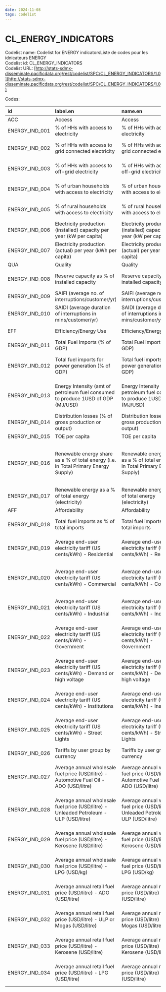 ```yaml
---
date: 2024-11-08
tags: codelist
---
```


# CL_ENERGY_INDICATORS

Codelist name: Codelist for ENERGY indicatorsListe de codes pour les idnicateurs ENERGY  
Codelist id: CL_ENERGY_INDICATORS  
Codelist URL: [http://stats-sdmx-disseminate.pacificdata.org/rest/codelist/SPC/CL_ENERGY_INDICATORS/1.0](http://stats-sdmx-disseminate.pacificdata.org/rest/codelist/SPC/CL_ENERGY_INDICATORS/1.0)  

Codes:  

|id             |label.en                                                                                |name.en                                                                                 |description.en |label.fr                                                                                                                   |name.fr                                                                                                                    |description.fr |
|:--------------|:---------------------------------------------------------------------------------------|:---------------------------------------------------------------------------------------|:--------------|:--------------------------------------------------------------------------------------------------------------------------|:--------------------------------------------------------------------------------------------------------------------------|:--------------|
|ACC            |Access                                                                                  |Access                                                                                  |NA             |Accès                                                                                                                      |Accès                                                                                                                      |NA             |
|ENERGY_IND_001 |% of HHs with access to electricity                                                     |% of HHs with access to electricity                                                     |NA             |% de ménages ayant accès à l'électricité                                                                                   |% de ménages ayant accès à l'électricité                                                                                   |NA             |
|ENERGY_IND_002 |% of HHs with access to grid connected electricity                                      |% of HHs with access to grid connected electricity                                      |NA             |% de ménages ayant accès à l'électricité raccordée au réseau                                                               |% de ménages ayant accès à l'électricité raccordée au réseau                                                               |NA             |
|ENERGY_IND_003 |% of HHs with access to off-grid electricity                                            |% of HHs with access to off-grid electricity                                            |NA             |% de ménages ayant accès à l'électricité hors réseau                                                                       |% de ménages ayant accès à l'électricité hors réseau                                                                       |NA             |
|ENERGY_IND_004 |% of urban households with access to electricity                                        |% of urban households with access to electricity                                        |NA             |% de ménages urbains ayant accès à l'électricité                                                                           |% de ménages urbains ayant accès à l'électricité                                                                           |NA             |
|ENERGY_IND_005 |% of rural households with access to electricity                                        |% of rural households with access to electricity                                        |NA             |% de ménages ruraux ayant accès à l'électricité                                                                            |% de ménages ruraux ayant accès à l'électricité                                                                            |NA             |
|ENERGY_IND_006 |Electricity production (installed) capacity per year (kW per capita)                    |Electricity production (installed) capacity per year (kW per capita)                    |NA             |Capacité de production d'électricité (installée) par an (kW par habitant)                                                  |Capacité de production d'électricité (installée) par an (kW par habitant)                                                  |NA             |
|ENERGY_IND_007 |Electricity production (actual) per year (kWh per capita)                               |Electricity production (actual) per year (kWh per capita)                               |NA             |Production d'électricité (réelle) par an (kWh par habitant)                                                                |Production d'électricité (réelle) par an (kWh par habitant)                                                                |NA             |
|QUA            |Quality                                                                                 |Quality                                                                                 |NA             |Qualité                                                                                                                    |Qualité                                                                                                                    |NA             |
|ENERGY_IND_008 |Reserve capacity as % of installed capacity                                             |Reserve capacity as % of installed capacity                                             |NA             |Capacité de réserve en % de la capacité installée                                                                          |Capacité de réserve en % de la capacité installée                                                                          |NA             |
|ENERGY_IND_009 |SAIFI (average no. of interruptions/customer/yr)                                        |SAIFI (average no. of interruptions/customer/yr)                                        |NA             |SAIFI (nombre moyen d'interruptions/client/an)                                                                             |SAIFI (nombre moyen d'interruptions/client/an)                                                                             |NA             |
|ENERGY_IND_010 |SAIDI (average duration of interruptions in mins/customer/yr)                           |SAIDI (average duration of interruptions in mins/customer/yr)                           |NA             |SAIDI (durée moyenne des interruptions en min/client/an)                                                                   |SAIDI (durée moyenne des interruptions en min/client/an)                                                                   |NA             |
|EFF            |Efficiency/Energy Use                                                                   |Efficiency/Energy Use                                                                   |NA             |Efficacité/Utilisation de l'énergie                                                                                        |Efficacité/Utilisation de l'énergie                                                                                        |NA             |
|ENERGY_IND_011 |Total Fuel Imports (% of GDP)                                                           |Total Fuel Imports (% of GDP)                                                           |NA             |Importations totales de carburant (% du PIB)                                                                               |Importations totales de carburant (% du PIB)                                                                               |NA             |
|ENERGY_IND_012 |Total fuel imports for power generation (% of GDP)                                      |Total fuel imports for power generation (% of GDP)                                      |NA             |Importations totales de combustibles pour la production d'électricité (% du PIB)                                           |Importations totales de combustibles pour la production d'électricité (% du PIB)                                           |NA             |
|ENERGY_IND_013 |Energy Intensity (amt of petroleum fuel consumed to produce 1USD of GDP (MJ/USD)        |Energy Intensity (amt of petroleum fuel consumed to produce 1USD of GDP (MJ/USD)        |NA             |Intensité énergétique (tonnes de carburant pétrolier consommées pour produire 1 USD de PIB (MJ/USD)                        |Intensité énergétique (tonnes de carburant pétrolier consommées pour produire 1 USD de PIB (MJ/USD)                        |NA             |
|ENERGY_IND_014 |Distribution losses (% of gross production or output)                                   |Distribution losses (% of gross production or output)                                   |NA             |Pertes de distribution (% de la production brute ou de la production)                                                      |Pertes de distribution (% de la production brute ou de la production)                                                      |NA             |
|ENERGY_IND_015 |TOE per capita                                                                          |TOE per capita                                                                          |NA             |TEP par habitant                                                                                                           |TEP par habitant                                                                                                           |NA             |
|ENERGY_IND_016 |Renewable energy share as a % of total energy (i.e. in Total Primary Energy Supply)     |Renewable energy share as a % of total energy (i.e. in Total Primary Energy Supply)     |NA             |Part des énergies renouvelables en % de l'énergie totale (c'est-à-dire dans l'approvisionnement total en énergie primaire) |Part des énergies renouvelables en % de l'énergie totale (c'est-à-dire dans l'approvisionnement total en énergie primaire) |NA             |
|ENERGY_IND_017 |Renewable energy as a % of total energy (electricity)                                   |Renewable energy as a % of total energy (electricity)                                   |NA             |Énergie renouvelable en % de l'énergie totale (électricité)                                                                |Énergie renouvelable en % de l'énergie totale (électricité)                                                                |NA             |
|AFF            |Affordability                                                                           |Affordability                                                                           |NA             |Abordabilité                                                                                                               |Abordabilité                                                                                                               |NA             |
|ENERGY_IND_018 |Total fuel imports as % of total imports                                                |Total fuel imports as % of total imports                                                |NA             |Importations totales de carburant en % des importations totales                                                            |Importations totales de carburant en % des importations totales                                                            |NA             |
|ENERGY_IND_019 |Average end-user electricity tariff (US cents/kWh) - Residential                        |Average end-user electricity tariff (US cents/kWh) - Residential                        |NA             |Tarif moyen de l'électricité pour l'utilisateur final (cents US/kWh) - Résidentiel                                         |Tarif moyen de l'électricité pour l'utilisateur final (cents US/kWh) - Résidentiel                                         |NA             |
|ENERGY_IND_020 |Average end-user electricity tariff (US cents/kWh) - Commercial                         |Average end-user electricity tariff (US cents/kWh) - Commercial                         |NA             |Tarif moyen de l'électricité pour l'utilisateur final (cents américains/kWh) - Commercial                                  |Tarif moyen de l'électricité pour l'utilisateur final (cents américains/kWh) - Commercial                                  |NA             |
|ENERGY_IND_021 |Average end-user electricity tariff (US cents/kWh) - Industrial                         |Average end-user electricity tariff (US cents/kWh) - Industrial                         |NA             |Tarif moyen de l'électricité pour l'utilisateur final (cents US/kWh) - Industriel                                          |Tarif moyen de l'électricité pour l'utilisateur final (cents US/kWh) - Industriel                                          |NA             |
|ENERGY_IND_022 |Average end-user electricity tariff (US cents/kWh) - Government                         |Average end-user electricity tariff (US cents/kWh) - Government                         |NA             |Tarif moyen de l'électricité pour l'utilisateur final (cents américains/kWh) - Gouvernement                                |Tarif moyen de l'électricité pour l'utilisateur final (cents américains/kWh) - Gouvernement                                |NA             |
|ENERGY_IND_023 |Average end-user electricity tariff (US cents/kWh) - Demand or high voltage             |Average end-user electricity tariff (US cents/kWh) - Demand or high voltage             |NA             |Tarif moyen de l'électricité pour l'utilisateur final (cents US/kWh) - Demande ou haute tension                            |Tarif moyen de l'électricité pour l'utilisateur final (cents US/kWh) - Demande ou haute tension                            |NA             |
|ENERGY_IND_024 |Average end-user electricity tariff (US cents/kWh) - Institutions                       |Average end-user electricity tariff (US cents/kWh) - Institutions                       |NA             |Tarif moyen de l'électricité à l'utilisateur final (cents US/kWh) - Institutions                                           |Tarif moyen de l'électricité à l'utilisateur final (cents US/kWh) - Institutions                                           |NA             |
|ENERGY_IND_025 |Average end-user electricity tariff (US cents/kWh) - Street Lights                      |Average end-user electricity tariff (US cents/kWh) - Street Lights                      |NA             |Tarif moyen de l'électricité pour l'utilisateur final (cents américains/kWh) - Lampadaires                                 |Tarif moyen de l'électricité pour l'utilisateur final (cents américains/kWh) - Lampadaires                                 |NA             |
|ENERGY_IND_026 |Tariffs by user group by currency                                                       |Tariffs by user group by currency                                                       |NA             |Tarifs par groupe d'utilisateurs par devise                                                                                |Tarifs par groupe d'utilisateurs par devise                                                                                |NA             |
|ENERGY_IND_027 |Average annual wholesale fuel price (USD/litre) - Automotive Fuel Oil - ADO (USD/litre) |Average annual wholesale fuel price (USD/litre) - Automotive Fuel Oil - ADO (USD/litre) |NA             |Prix de gros annuel moyen du carburant (USD/litre) - Fioul automobile - ADO (USD/litre)                                    |Prix de gros annuel moyen du carburant (USD/litre) - Fioul automobile - ADO (USD/litre)                                    |NA             |
|ENERGY_IND_028 |Average annual wholesale fuel price (USD/litre) - Unleaded Petroleum - ULP (USD/litre)  |Average annual wholesale fuel price (USD/litre) - Unleaded Petroleum - ULP (USD/litre)  |NA             |Prix de gros annuel moyen du carburant (USD/litre) - Pétrole sans plomb - ULP (USD/litre)                                  |Prix de gros annuel moyen du carburant (USD/litre) - Pétrole sans plomb - ULP (USD/litre)                                  |NA             |
|ENERGY_IND_029 |Average annual wholesale fuel price (USD/litre) - Kerosene (USD/litre)                  |Average annual wholesale fuel price (USD/litre) - Kerosene (USD/litre)                  |NA             |Prix de gros annuel moyen du carburant (USD/litre) - Kérosène (USD/litre)                                                  |Prix de gros annuel moyen du carburant (USD/litre) - Kérosène (USD/litre)                                                  |NA             |
|ENERGY_IND_030 |Average annual wholesale fuel price (USD/litre) - LPG (USD/kg)                          |Average annual wholesale fuel price (USD/litre) - LPG (USD/kg)                          |NA             |Prix de gros annuel moyen du carburant (USD/litre) - GPL (USD/kg)                                                          |Prix de gros annuel moyen du carburant (USD/litre) - GPL (USD/kg)                                                          |NA             |
|ENERGY_IND_031 |Average annual retail fuel price (USD/litre) -  ADO (USD/litre)                         |Average annual retail fuel price (USD/litre) -  ADO (USD/litre)                         |NA             |Prix de détail annuel moyen du carburant (USD/litre) - ADO (USD/litre)                                                     |Prix de détail annuel moyen du carburant (USD/litre) - ADO (USD/litre)                                                     |NA             |
|ENERGY_IND_032 |Average annual retail fuel price (USD/litre) -  ULP or Mogas (USD/litre)                |Average annual retail fuel price (USD/litre) -  ULP or Mogas (USD/litre)                |NA             |Prix de détail annuel moyen du carburant (USD/litre) - ULP ou Mogas (USD/litre)                                            |Prix de détail annuel moyen du carburant (USD/litre) - ULP ou Mogas (USD/litre)                                            |NA             |
|ENERGY_IND_033 |Average annual retail fuel price (USD/litre) -  Kerosene (USD/litre)                    |Average annual retail fuel price (USD/litre) -  Kerosene (USD/litre)                    |NA             |Prix de détail annuel moyen du carburant (USD/litre) - Kérosène (USD/litre)                                                |Prix de détail annuel moyen du carburant (USD/litre) - Kérosène (USD/litre)                                                |NA             |
|ENERGY_IND_034 |Average annual retail fuel price (USD/litre) -  LPG (USD/litre)                         |Average annual retail fuel price (USD/litre) -  LPG (USD/litre)                         |NA             |Prix de détail annuel moyen du carburant (USD/litre) - GPL (USD/litre)                                                     |Prix de détail annuel moyen du carburant (USD/litre) - GPL (USD/litre)                                                     |NA             |
